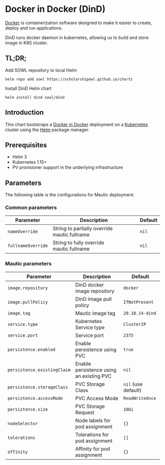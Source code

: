 # Docker in Docker (DinD)
[Docker](https://www.docker.com) is containerization software designed to make it easier to create, deploy and run applications.

DinD runs docker daemon in kubernetes, allowing us to build and store image in K8S cluster.

## TL;DR;
Add SOWL repository to local Helm
```shell
helm repo add sowl https://scholarshipowl.github.io/charts
```

Install DinD Helm chart
```shell
helm install dind sowl/dind
```

## Introduction
This chart bootstraps a [Docker in Docker](https://hub.docker.com/_/docker) deployment on a [Kubernetes](http://kubernetes.io) cluster using the [Helm](https://helm.sh) package manager.

## Prerequisites

- Helm 3
- Kubernetes 1.15+
- PV provisioner support in the underlying infrastructure

## Parameters
The following table is the configurations for Mautic deployment.

### Common parameters

| Parameter                 | Description                                     | Default                                                 |
|---------------------------|-------------------------------------------------|---------------------------------------------------------|
| `nameOverride`            | String to partially override mautic.fullname | `nil`                                                   |
| `fullnameOverride`        | String to fully override mautic.fullname     | `nil`                                                   |

### Mautic parameters

| Parameter                   | Description                              | Default             |
|-----------------------------|------------------------------------------|---------------------|
| `image.repository`          | DinD docker image repository             | `docker`            |
| `image.pullPolicy`          | DinD image pull policy                   | `IfNotPresent`      |
| `image.tag`                 | Mautic image tag                         | `20.10.14-dind`     |
| `service.type`              | Kubernetes Service type                  | `ClusterIP`         |
| `service.port`              | Service port                             | `2375`              |
| `persistence.enabled`       | Enable persistence using PVC             | `true`              |
| `persistence.existingClaim` | Enable persistence using an existing PVC | `nil`               |
| `persistence.storageClass`  | PVC Storage Class                        | `nil` (use default) |
| `persistence.accessMode`    | PVC Access Mode                          | `ReadWriteOnce`     |
| `persistence.size`          | PVC Storage Request                      | `10Gi`              |
| `nodeSelector`              | Node labels for pod assignment           | `{}`                |
| `tolerations`               | Tolerations for pod assignment           | `[]`                |
| `affinity`                  | Affinity for pod assignment              | `{}`                |
